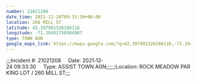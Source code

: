 ```yaml
---
number: 21021208
date_time: 2021-12-24T09:33:30+00:00
location: 260 MILL ST
latitude: 42.397991326186116
longitude: -71.19452750584907
type: TOWN AGN
google_maps_link: https://maps.google.com/?q=42.397991326186116,-71.19452750584907
---
```


;;;Incident #: 21021208     Date: 2021‐12‐24 09:33:30     Type: ASSIST TOWN AGN;;;;;;Location: ROCK MEADOW PARKING LOT / 260 MILL ST;;;
